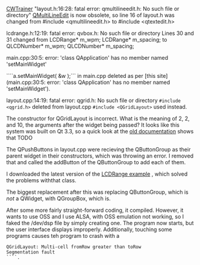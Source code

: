 [CWTrainer](http://sourceforge.net/projects/cwtrainer/)
"layout.h:16:28: fatal error: qmultilineedit.h: No such file or directory"
[QMultiLineEdit](http://www.vision.ee.ethz.ch/computing/sepp-irix/qt-3.0-mo/qmultilineedit.html)
is now obsolete, so line 16 of layout.h was changed from
#include <qmultilineedit.h>
to
#include <qtextedit.h>


lcdrange.h:12:19: fatal error: qvbox.h: No such file or directory
Lines 30 and 31 changed from
LCDRange* m_wpm;
LCDRange* m_spacing;
to
QLCDNumber* m_wpm;
QLCDNumber* m_spacing;

main.cpp:30:5: error: 'class QApplication' has no member named 'setMainWidget'

````a.setMainWidget( &w );``` in main.cpp
deleted as per [this site](main.cpp:30:5: error: 'class QApplication' has no
member named 'setMainWidget').


layout.cpp:14:19: fatal error: qgrid.h: No such file or directory
````#include <qgrid.h>```` deleted from layout.cpp
````#include <QGridLayout>```` used instead.

The constructor for QGridLayout is incorrect. What is the meaning of 2, 2, and
10, the arguments after the widget being passed?
It looks like this system was built on Qt 3.3, so a quick look at
the [old documentation](http://doc.qt.nokia.com/3.3/qgridlayout.html) shows
that TODO

The QPushButtons in layout.cpp were recieving the QButtonGroup as their parent
widget in their constructors, which was throwing an error.
I removed that and called the addButton of the QButtonGroup to add each of
them.

I downloaded the latest version of the [LCDRange example](http://www.greyc.ensicaen.fr/ensicaen/Docs/Qt4/tutorial-t14.html)
, which solved the problems withthat class.

The biggest replacement after this was replacing QButtonGroup, which is *not* a QWidget, with QGroupBox, which is.

After some more fairly straight-forward coding, it compiled.
However, it wants to use OSS and I use ALSA, with OSS emulation not working, so I faked the /dev/dsp file by simply creating one.
The program now starts, but the user interface displays improperly.
Additionally, touching some programs causes teh program to crash with a 
````
QGridLayout: Multi-cell fromRow greater than toRow
Segmentation fault
````.
